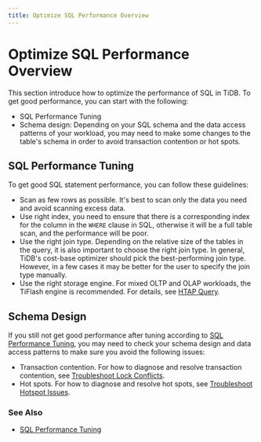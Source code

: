 ```yaml
---
title: Optimize SQL Performance Overview
---
```


# Optimize SQL Performance Overview

This section introduce how to optimize the performance of SQL in TiDB. To get good performance, you can start with the following:

* SQL Performance Tuning
* Schema design: Depending on your SQL schema and the data access patterns of your workload, you may need to make some changes to the table's schema in order to avoid transaction contention or hot spots.

## SQL Performance Tuning

To get good SQL statement performance, you can follow these guidelines:

* Scan as few rows as possible. It's best to scan only the data you need and avoid scanning excess data.
* Use right index, you need to ensure that there is a corresponding index for the column in the `WHERE` clause in SQL, otherwise it will be a full table scan, and the performance will be poor.
* Use the right join type. Depending on the relative size of the tables in the query, it is also important to choose the right join type. In general, TiDB's cost-base optimizer should pick the best-performing join type. However, in a few cases it may be better for the user to specify the join type manually.
* Use the right storage engine. For mixed OLTP and OLAP workloads, the TiFlash engine is recommended. For details, see [HTAP Query](/develop/hybrid-oltp-and-olap-queries.md).

## Schema Design

If you still not get good performance after tuning according to [SQL Performance Tuning](#sql-performance-tuning), you may need to check your schema design and data access patterns to make sure you avoid the following issues:

* Transaction contention. For how to diagnose and resolve transaction contention, see [Troubleshoot Lock Conflicts](https://docs.pingcap.com/tidb/stable/troubleshoot-lock-conflicts).
* Hot spots. For how to diagnose and resolve hot spots, see [Troubleshoot Hotspot Issues](https://docs.pingcap.com/tidb/stable/troubleshoot-hot-spot-issues).

### See Also

* [SQL Performance Tuning](https://docs.pingcap.com/tidb/stable/sql-tuning-overview)
